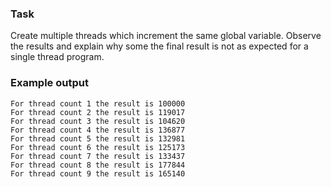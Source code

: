 ### Task

Create multiple threads which increment the same global variable. Observe
the results and explain why some the final result is not as expected for
a single thread program.

### Example output

```
For thread count 1 the result is 100000
For thread count 2 the result is 119017
For thread count 3 the result is 104620
For thread count 4 the result is 136877
For thread count 5 the result is 132981
For thread count 6 the result is 125173
For thread count 7 the result is 133437
For thread count 8 the result is 177844
For thread count 9 the result is 165140
```
